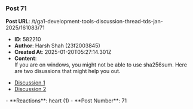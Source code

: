 ### Post 71
**Post URL**: /t/ga1-development-tools-discussion-thread-tds-jan-2025/161083/71
- **ID**: 582210
- **Author**: Harsh Shah (23f2003845)
- **Created At**: 2025-01-20T05:27:14.301Z
- **Content**:  
  If you are on windows, you might not be able to use sha256sum.
Here are two disussions that might help you out.
<ul>
<li><a href="https://stackoverflow.com/questions/72087842/windows-equivalent-to-sha256sum-c-cryptographic-hash-digest-file-recursive" rel="noopener nofollow ugc">Discussion 1</a></li>
<li><a href="https://stackoverflow.com/questions/11746287/compare-filehash-in-powershell" rel="noopener nofollow ugc">Discussion 2</a></li>
</ul>
- **Reactions**: heart (1)
- **Post Number**: 71

